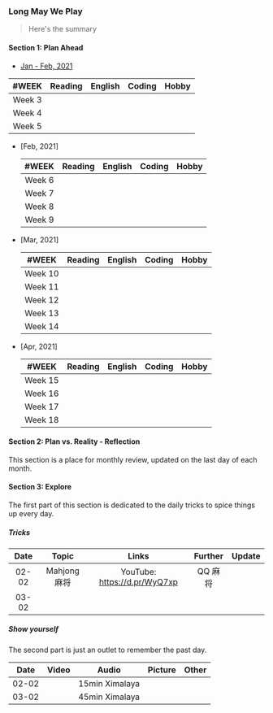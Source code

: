 ### Long May We Play

> Here's the summary

#### Section 1: Plan Ahead

- [Jan - Feb, 2021](jan-feb-2021/Readme.md)

| #WEEK  | Reading | English | Coding | Hobby |
| :----: | :-----: | :-----: | :----: | :---: |
| Week 3 |         |         |        |       |
| Week 4 |         |         |        |       |
| Week 5 |         |         |        |       |

- [Feb, 2021]

  | #WEEK  | Reading | English | Coding | Hobby |
  | :----: | :-----: | :-----: | :----: | :---: |
  | Week 6 |         |         |        |       |
  | Week 7 |         |         |        |       |
  | Week 8 |         |         |        |       |
  | Week 9 |         |         |        |       |

- [Mar, 2021]

  |  #WEEK  | Reading | English | Coding | Hobby |
  | :-----: | :-----: | :-----: | :----: | :---: |
  | Week 10 |         |         |        |       |
  | Week 11 |         |         |        |       |
  | Week 12 |         |         |        |       |
  | Week 13 |         |         |        |       |
  | Week 14 |         |         |        |       |

- [Apr, 2021]

  |  #WEEK  | Reading | English | Coding | Hobby |
  | :-----: | :-----: | :-----: | :----: | :---: |
  | Week 15 |         |         |        |       |
  | Week 16 |         |         |        |       |
  | Week 17 |         |         |        |       |
  | Week 18 |         |         |        |       |

#### Section 2: Plan vs. Reality - Reflection

This section is a place for monthly review, updated on the last day of each month.

#### Section 3: Explore

The first part of this section is dedicated to the daily tricks to spice things up every day.

##### Tricks

| Date  |    Topic     |            Links             | Further | Update |
| :---: | :----------: | :--------------------------: | :-----: | :----: |
| 02-02 | Mahjong 麻将 | YouTube: https://d.pr/WyQ7xp | QQ 麻将 |        |
| 03-02 |              |                              |         |        |

##### Show yourself

The second part is just an outlet to remember the past day.

| Date  | Video |     Audio      | Picture | Other |
| :---: | :---: | :------------: | :-----: | :---: |
| 02-02 |       | 15min Ximalaya |         |       |
| 03-02 |       | 45min Ximalaya |         |       |
